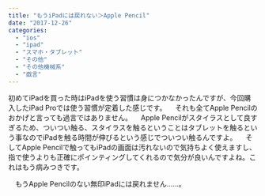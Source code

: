 ```yaml
---
title: "もうiPadには戻れない＞Apple Pencil"
date: "2017-12-26"
categories: 
  - "ios"
  - "ipad"
  - "スマホ・タブレット"
  - "その他"
  - "その他機械系"
  - "戯言"
---
```


初めてiPadを買った時はiPadを使う習慣は身につかなかったんですが、今回購入したiPad Proでは使う習慣が定着した感じです。 　それも全てApple Pencilのおかげと言っても過言ではありません。 　Apple Pencilがスタイラスとして良すぎるため、ついつい触る、スタイラスを触るということはタブレットを触るという事なのでiPadを触る時間が伸びるという感じでついつい触るんですよ。 　そしてApple Pencilで触ってもiPadの画面は汚れないので気持ちよく使えますし、指で使うよりも正確にポインティングしてくれるので気分が良いんですよね。これはもう病みつきです。

　もうApple Pencilのない無印iPadには戻れません……。
